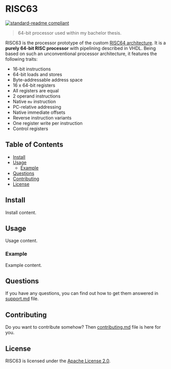 # RISC63

[![standard-readme compliant](https://img.shields.io/badge/readme_style-standard-brightgreen.svg)](https://github.com/RichardLitt/standard-readme)

> 64-bit processor used within my bachelor thesis.

RISC63 is the processor prototype of the custom [RISC64 architecture](https://github.com/dominiksalvet/risc64). It is a **purely 64-bit RISC processor** with pipelining described in VHDL. Being based on such an unconventional processor architecture, it features the following traits:

* 16-bit instructions
* 64-bit loads and stores
* Byte-addressable address space
* 16 x 64-bit registers
* All registers are equal
* 2 operand instructions
* Native `mv` instruction
* PC-relative addressing
* Native immediate offsets
* Reverse instruction variants
* One register write per instruction
* Control registers

## Table of Contents

* [Install](#install)
* [Usage](#usage)
  * [Example](#example)
* [Questions](#questions)
* [Contributing](#contributing)
* [License](#license)

## Install

Install content.

## Usage

Usage content.

### Example

Example content.

## Questions

If you have any questions, you can find out how to get them answered in [support.md](support.md) file.

## Contributing

Do you want to contribute somehow? Then [contributing.md](contributing.md) file is here for you.

## License

RISC63 is licensed under the [Apache License 2.0](license).
